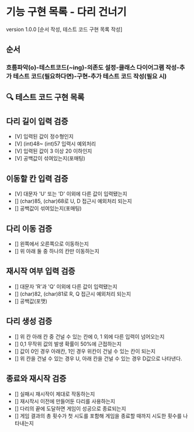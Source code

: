 # 기능 구현 목록 - 다리 건너기 
version 1.0.0 [순서 작성, 테스트 코드 구현 목록 작성]

## 순서
### 흐름파악(o)-테스트코드(~ing)-의존도 설정-클래스 다이어그램 작성-추가 테스트 코드(필요하다면)-구현-추가 테스트 코드 작성(필요 시)

## 🔍 테스트 코드 구현 목록

## 다리 길이 입력 검증
- [V] 입력된 값이 정수형인지
- [V] (int)48~ (int)57 입력시 예외처리
- [V] 입력된 값이 3 이상 20 이하인지
- [V] 공백값이 섞여있는지(포매팅)

## 이동할 칸 입력 검증
- [V] 대문자 'U' 또는 'D' 이외에 다른 값이 입력됐는지
- [] (char)85, (char)68로 U, D 접근시 예외처리 되는지
- [] 공백값이 섞여있는지(포매팅)

## 다리 이동 검증
- [] 왼쪽에서 오른쪽으로 이동하는지
- [] 위 아래 둘 중 하나의 칸만 이동하는지

## 재시작 여부 입력 검증
- [] 대문자 'R'과 'Q' 이외에 다른 값이 입력됐는지
- [] (char)82, (char)81로 R, Q 접근시 예외처리 되는지 
- [] 공백값(포맷)

## 다리 생성 검증
- [] 위 칸 아래 칸 중 건널 수 있는 칸에 0, 1 외에 다른 입력이 넘어오는지
- [] 0,1 무작위 값의 발생 확률이 50%에 근접하는지
- [] 값이 0인 경우 아래칸, 1인 경우 위칸이 건널 수 있는 칸이 되는지 
- [] 위 칸을 건널 수 있는 경우 U, 아래 칸을 건널 수 있는 경우 D값으로 나타낸다.

## 종료와 재시작 검증
- [] 실패시 재시작이 제대로 작동하는지
- [] 재시작시 이전에 만들어둔 다리를 사용하는지
- [] 다리의 끝에 도달하면 게임이 성공으로 종료되는지
- [] 게임 결과의 총 횟수가 첫 시도를 포함해 게임을 종료할 때까지 시도한 횟수를 나타내는지
